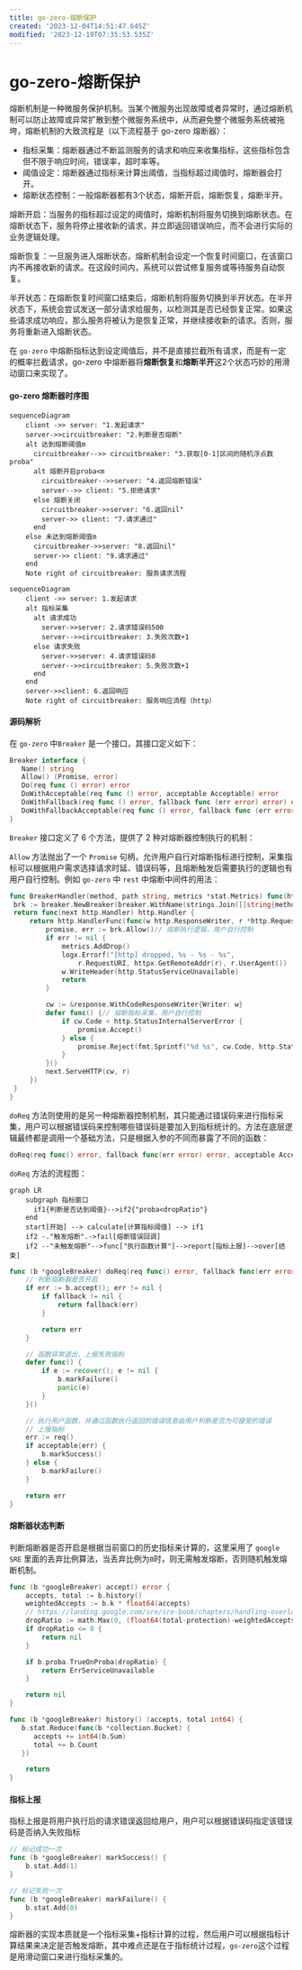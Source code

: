 ```yaml
---
title: go-zero-熔断保护
created: '2023-12-04T14:51:47.645Z'
modified: '2023-12-19T07:35:53.535Z'
---
```


# go-zero-熔断保护

熔断机制是一种微服务保护机制。当某个微服务出现故障或者异常时，通过熔断机制可以防止故障或异常扩散到整个微服务系统中，从而避免整个微服务系统被拖垮，熔断机制的大致流程是（以下流程基于 go-zero 熔断器）：

- 指标采集：熔断器通过不断监测服务的请求和响应来收集指标，这些指标包含但不限于响应时间，错误率，超时率等。
- 阈值设定：熔断器通过指标来计算出阈值，当指标超过阈值时，熔断器会打开。
- 熔断状态控制：一般熔断器都有3个状态，熔断开启，熔断恢复，熔断半开。

熔断开启：当服务的指标超过设定的阈值时，熔断机制将服务切换到熔断状态。在熔断状态下，服务将停止接收新的请求，并立即返回错误响应，而不会进行实际的业务逻辑处理。

熔断恢复：一旦服务进入熔断状态，熔断机制会设定一个恢复时间窗口，在该窗口内不再接收新的请求。在这段时间内，系统可以尝试修复服务或等待服务自动恢复。

半开状态：在熔断恢复时间窗口结束后，熔断机制将服务切换到半开状态。在半开状态下，系统会尝试发送一部分请求给服务，以检测其是否已经恢复正常。如果这些请求成功响应，那么服务将被认为是恢复正常，并继续接收新的请求。否则，服务将重新进入熔断状态。

在 `go-zero` 中熔断指标达到设定阈值后，并不是直接拦截所有请求，而是有一定的概率拦截请求，go-zero 中熔断器将**熔断恢复**和**熔断半开**这2个状态巧妙的用滑动窗口来实现了。

#### go-zero 熔断器时序图
```mermaid
sequenceDiagram
    client ->> server: "1.发起请求"
    server->>circuitbreaker: "2.判断是否熔断"
    alt 达到熔断阈值m
      circuitbreaker-->> circuitbreaker: "3.获取[0-1]区间的随机浮点数proba"
      alt 熔断开启proba<m
        circuitbreaker-->>server: "4.返回熔断错误"
        server-->> client: "5.拒绝请求"
      else 熔断关闭
        circuitbreaker->>server: "6.返回nil"
        server->> client: "7.请求通过"
      end
    else 未达到熔断阈值m
      circuitbreaker->>server: "8.返回nil"
      server->> client: "9.请求通过"
    end
    Note right of circuitbreaker: 服务请求流程
```
```mermaid
sequenceDiagram
    client ->> server: 1.发起请求
    alt 指标采集
      alt 请求成功
        server->>server: 2.请求错误码500
        server-->>circuitbreaker: 3.失败次数+1
      else 请求失败
        server->>server: 4.请求错误码0
        server-->>circuitbreaker: 5.失败次数+1
      end
    end
    server->>client: 6.返回响应
    Note right of circuitbreaker: 服务响应流程（http）
```

#### 源码解析
在 `go-zero` 中`Breaker` 是一个接口，其接口定义如下：
```go
Breaker interface {
   Name() string
   Allow() (Promise, error)
   Do(req func () error) error
   DoWithAcceptable(req func () error, acceptable Acceptable) error
   DoWithFallback(req func () error, fallback func (err error) error) error
   DoWithFallbackAcceptable(req func () error, fallback func (err error) error, acceptable Acceptable) error
}
```
`Breaker` 接口定义了 6 个方法，提供了 2 种对熔断器控制执行的机制：

`Allow` 方法抛出了一个 `Promise` 句柄，允许用户自行对熔断指标进行控制，采集指标可以根据用户需求选择请求时延、错误码等，且熔断触发后需要执行的逻辑也有用户自行控制。例如 `go-zero` 中 `rest` 中熔断中间件的用法：
```go
func BreakerHandler(method, path string, metrics *stat.Metrics) func(http.Handler) http.Handler {
 brk := breaker.NewBreaker(breaker.WithName(strings.Join([]string{method, path}, breakerSeparator)))
 return func(next http.Handler) http.Handler {
     return http.HandlerFunc(func(w http.ResponseWriter, r *http.Request) {
         promise, err := brk.Allow()// 熔断执行逻辑，用户自行控制
         if err != nil {
             metrics.AddDrop()
             logx.Errorf("[http] dropped, %s - %s - %s",
                 r.RequestURI, httpx.GetRemoteAddr(r), r.UserAgent())
             w.WriteHeader(http.StatusServiceUnavailable)
             return
         }

         cw := &response.WithCodeResponseWriter{Writer: w}
         defer func() {// 熔断指标采集，用户自行控制
             if cw.Code < http.StatusInternalServerError {
                 promise.Accept()
             } else {
                 promise.Reject(fmt.Sprintf("%d %s", cw.Code, http.StatusText(cw.Code)))
             }
         }()
         next.ServeHTTP(cw, r)
     })
 }
}
```

`doReq` 方法则使用的是另一种熔断器控制机制，其只能通过错误码来进行指标采集，用户可以根据错误码来控制哪些错误码是要加入到指标统计的。方法在底层逻辑最终都是调用一个基础方法，只是根据入参的不同而暴露了不同的函数：
```go
doReq(req func() error, fallback func(err error) error, acceptable Acceptable) error
```
`doReq` 方法的流程图：
```mermaid
graph LR
    subgraph 指标窗口
      if1{判断是否达到阈值}-->if2{"proba<dropRatio"}
    end
    start[开始] --> calculate[计算指标阈值] --> if1
    if2 -."触发熔断".->fail[熔断错误回调]
    if2 --"未触发熔断"-->func["执行函数计算"]-->report[指标上报]-->over[结束]
```
```go
func (b *googleBreaker) doReq(req func() error, fallback func(err error) error, acceptable Acceptable) error {
    // 判断熔断器是否开启
    if err := b.accept(); err != nil {
        if fallback != nil {
            return fallback(err)
        }

        return err
    }

    // 函数异常退出，上报失败指标
    defer func() {
        if e := recover(); e != nil {
            b.markFailure()
            panic(e)
        }
    }()

    // 执行用户函数，并通过函数执行返回的错误信息由用户判断是否为可接受的错误
    // 上报指标
    err := req()
    if acceptable(err) {
        b.markSuccess()
    } else {
        b.markFailure()
    }

    return err
}
```

#### 熔断器状态判断
判断熔断器是否开启是根据当前窗口的历史指标来计算的，这里采用了 `google SRE` 里面的丢弃比例算法，当丢弃比例为`0`时，则无需触发熔断，否则随机触发熔断机制。
```go
func (b *googleBreaker) accept() error {
    accepts, total := b.history()
    weightedAccepts := b.k * float64(accepts)
    // https://landing.google.com/sre/sre-book/chapters/handling-overload/#eq2101
    dropRatio := math.Max(0, (float64(total-protection)-weightedAccepts)/float64(total+1))
    if dropRatio <= 0 {
        return nil
    }

    if b.proba.TrueOnProba(dropRatio) {
        return ErrServiceUnavailable
    }

    return nil
}

func (b *googleBreaker) history() (accepts, total int64) {
   b.stat.Reduce(func(b *collection.Bucket) {
      accepts += int64(b.Sum)
      total += b.Count
   })

    return
}
```

#### 指标上报
指标上报是将用户执行后的请求错误返回给用户，用户可以根据错误码指定该错误码是否纳入失败指标
```go
// 标记成功一次
func (b *googleBreaker) markSuccess() {
    b.stat.Add(1)
}

// 标记失败一次
func (b *googleBreaker) markFailure() {
    b.stat.Add(0)
}
```

熔断器的实现本质就是一个指标采集+指标计算的过程，然后用户可以根据指标计算结果来决定是否触发熔断，其中难点还是在于指标统计过程，`go-zero`这个过程是用滑动窗口来进行指标采集的。

